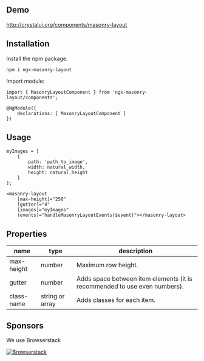 ## Demo

http://crystalui.org/components/masonry-layout

## Installation

Install the npm package.

    npm i ngx-masonry-layout
        
Import module:

    import { MasonryLayoutComponent } from 'ngx-masonry-layout/components';
 
	@NgModule({
	    declarations: [ MasonryLayoutComponent ]
	})

## Usage
    
	myImages = [
		{
			path: 'path_to_image',
			width: natural_width,
			height: natural_height
		}
	];

	<masonry-layout 
		[max-height]="250"
		[gutter]="4" 
		[images]="myImages"
		(events)="handleMasonryLayoutEvents($event)"></masonry-layout>

## Properties

| name             | type                                | description                                                               |
|------------------|-------------------------------------|---------------------------------------------------------------------------|
| max-height       | number                              | Maximum row height.                                                       |
| gutter           | number                              | Adds space between item elements (it is recommended to use even numbers). |
| class-name       | string or array                     | Adds classes for each item.                                               |

## Sponsors

We use Browserstack 

[![Browserstack](http://crystalui.org/assets/img/browserstack-logo.png)](http://browserstack.com/)
